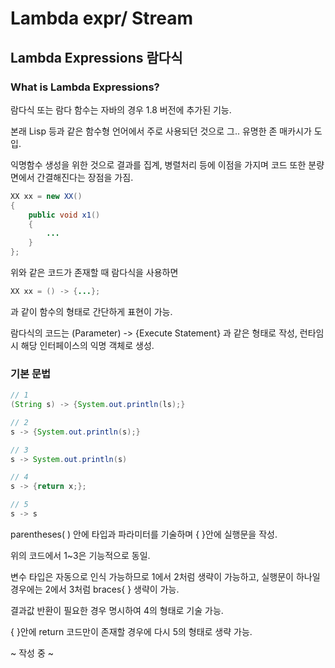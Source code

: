 # Lambda expr/ Stream

## Lambda Expressions 람다식

### What is Lambda Expressions?

람다식 또는 람다 함수는 자바의 경우 1.8 버전에 추가된 기능.

본래 Lisp 등과 같은 함수형 언어에서 주로 사용되던 것으로 그.. 유명한 존 매카시가 도입.

익명함수 생성을 위한 것으로 결과를 집계, 병렬처리 등에 이점을 가지며 코드 또한 분량면에서 간결해진다는 장점을 가짐.

 

```java
XX xx = new XX()
{
	public void x1()
	{
		...
	}
};
```

위와 같은 코드가 존재할 때 람다식을 사용하면

```java
XX xx = () -> {...};
```

과 같이 함수의 형태로 간단하게 표현이 가능.

람다식의 코드는 (Parameter) -> {Execute Statement} 과 같은 형태로 작성, 런타임시 해당 인터페이스의 익명 객체로 생성.

### 기본 문법

```java
// 1
(String s) -> {System.out.println(ls);}

// 2
s -> {System.out.println(s);}

// 3
s -> System.out.println(s)

// 4
s -> {return x;};

// 5
s -> s
```

parentheses( ) 안에 타입과 파라미터를 기술하며 {  }안에 실행문을 작성.

 

위의 코드에서 1~3은 기능적으로 동일.

변수 타입은 자동으로 인식 가능하므로 1에서 2처럼 생략이 가능하고, 실행문이 하나일 경우에는 2에서 3처럼 braces{ }  생략이 가능.

결과값 반환이 필요한 경우 명시하여 4의 형태로 기술 가능.

{ }안에 return 코드만이 존재할 경우에 다시 5의 형태로 생략 가능.

~ 작성 중 ~